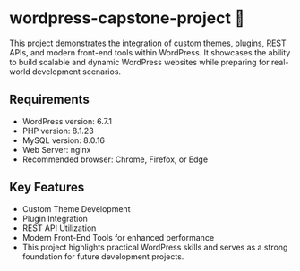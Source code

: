 # wordpress-capstone-project 🚀

This project demonstrates the integration of custom themes, plugins, REST APIs, and modern front-end tools within WordPress. It showcases the ability to build scalable and dynamic WordPress websites while preparing for real-world development scenarios.

## Requirements
- WordPress version: 6.7.1
- PHP version: 8.1.23
- MySQL version: 8.0.16
- Web Server: nginx
- Recommended browser: Chrome, Firefox, or Edge

## Key Features
- Custom Theme Development
- Plugin Integration
- REST API Utilization
- Modern Front-End Tools for enhanced performance
- This project highlights practical WordPress skills and serves as a strong foundation for future development projects.
